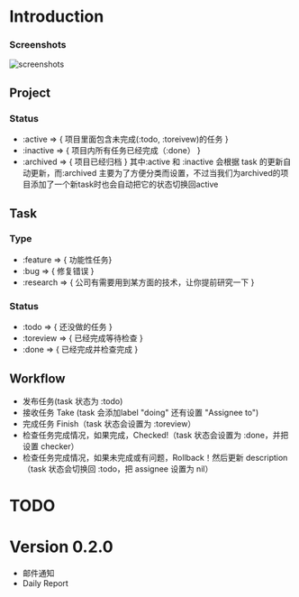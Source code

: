 # Introduction

### Screenshots
![screenshots](https://github.com/zernel/taskmanager/raw/develop/screenshot.png)

## Project
### Status

* :active => { 项目里面包含未完成(:todo, :toreivew)的任务 }
* :inactive => { 项目内所有任务已经完成（:done） }
* :archived => { 项目已经归档 }
其中:active 和 :inactive 会根据 task 的更新自动更新，而:archived
主要为了方便分类而设置，不过当我们为archived的项目添加了一个新task时也会自动把它的状态切换回active

## Task
### Type

* :feature => { 功能性任务}
* :bug => { 修复错误 }
* :research => { 公司有需要用到某方面的技术，让你提前研究一下 }

### Status

* :todo => { 还没做的任务 }
* :toreview => { 已经完成等待检查 }
* :done => { 已经完成并检查完成 }

## Workflow
* 发布任务(task 状态为 :todo)
* 接收任务 Take (task 会添加label "doing" 还有设置 "Assignee to")
* 完成任务 Finish（task 状态会设置为 :toreview）
* 检查任务完成情况，如果完成，Checked!（task 状态会设置为
  :done，并把设置 checker）
* 检查任务完成情况，如果未完成或有问题，Rollback！然后更新
  description（task 状态会切换回 :todo，把 assignee 设置为 nil）


# TODO
# Version 0.2.0
* 邮件通知
* Daily Report
